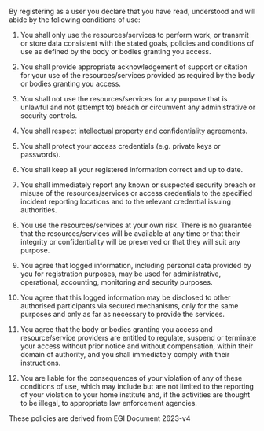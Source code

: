 By registering as a user you declare that you have read, understood and will
abide by the following conditions of use:

1) You shall only use the resources/services to perform work, or transmit or
store data consistent with the stated goals, policies and conditions of use as
defined by the body or bodies granting you access.

2) You shall provide appropriate acknowledgement of support or citation for your
use of the resources/services provided as required by the body or bodies
granting you access.

3) You shall not use the resources/services for any purpose that is unlawful
and not (attempt to) breach or circumvent any administrative or security controls.

4) You shall respect intellectual property and confidentiality agreements.

5) You shall protect your access credentials (e.g. private keys or passwords).

6) You shall keep all your registered information correct and up to date.

7) You shall immediately report any known or suspected security breach or
misuse of the resources/services or access credentials to the specified
incident reporting locations and to the relevant credential issuing authorities.

8) You use the resources/services at your own risk. There is no guarantee that the
resources/services will be available at any time or that their integrity or
confidentiality will be preserved or that they will suit any purpose.

9) You agree that logged information, including personal data provided by you
for registration purposes, may be used for administrative, operational,
accounting, monitoring and security purposes.

10) You agree that this logged information may be disclosed to other authorised
participants via secured mechanisms, only for the same purposes and only as far
as necessary to provide the services.

11) You agree that the body or bodies granting you access and resource/service
providers are entitled to regulate, suspend or terminate your access without
prior notice and without compensation, within their domain of authority, and
you shall immediately comply with their instructions.

12) You are liable for the consequences of your violation of any of these
conditions of use, which may include but are not limited to the reporting of
your violation to your home institute and, if the activities are thought to
be illegal, to appropriate law enforcement agencies.

These policies are derived from EGI Document 2623-v4
